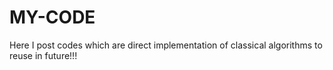 # MY-CODE
Here I post codes which are direct implementation of classical algorithms to reuse in future!!!
